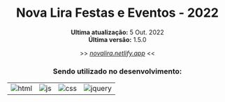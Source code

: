 <div align='center'>
    <h1>Nova Lira Festas e Eventos - 2022</h1>
</div>

<div align='center'>
    <p><strong>Ultima atualização:</strong> 5 Out. 2022<br><strong>Última versão:</strong> 1.5.0</p>
    <p>>> <a target='_blank' href='https://novalira.netlify.app'><i>novalira.netlify.app</i></a> <<</p>
</div>

<div align='center'>
    <h3>Sendo utilizado no desenvolvimento:</h3>
    <table>
        <tr>
            <td>
                <img src="https://img.shields.io/badge/HTML5-ff7f36?style=for-the-badge&logo=html5&logoColor=fff" alt="html">
            </td>
            <td>
                <img src="https://img.shields.io/badge/JavaScript-ffee00?&style=for-the-badge&logo=javascript&logoColor=black" alt="js">
            </td>
            <td>
                <img src="https://img.shields.io/badge/CSS3-206991?&style=for-the-badge&logo=css3&logoColor=white" target="_blank" alt="css">
            </td>
            <td>
                <img src="https://img.shields.io/badge/JQUERY-cccccc?&style=for-the-badge&logo=jquery&logoColor=206991" target="_blank" alt="jquery">
            </td>
        </tr>
    </table>
</div>
